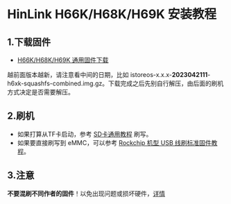 # HinLink H66K/H68K/H69K 安装教程

## 1.下载固件

* [H66K/H68K/H69K 通用固件下载](https://fw.koolcenter.com/iStoreOS/h6xk/)

越前面版本越新，请注意看中间的日期，比如 istoreos-x.x.x-**2023042111**-h6xk-squashfs-combined.img.gz。下载完成之后先别自行解压，由后面的刷机方式决定是否需要解压。

## 2.刷机
* 如果打算从TF卡启动，参考 [SD卡通用教程](/zh/guide/istoreos/install_sd.html) 刷写。
* 如果要直接刷写到 eMMC，可以参考 [Rockchip 机型 USB 线刷标准固件教程](/zh/guide/istoreos/install_rockchip_sysupgrade.html)。

## 3.注意
**不要混刷不同作者的固件**！以免出现问题或损坏硬件，[详情](https://github.com/istoreos/istoreos/issues/1012)
